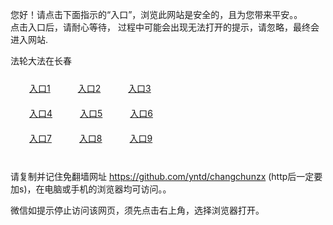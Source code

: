 您好！请点击下面指示的“入口”，浏览此网站是安全的，且为您带来平安。。 <br/>
点击入口后，请耐心等待， 过程中可能会出现无法打开的提示，请忽略，最终会进入网站. </br>

法轮大法在长春<br/>
<div style="padding:10px"><a style="margin:20px" target="_blank" href="https://d1la30vy57de2v.cloudfront.net/2Qpsp?uguoctos" id="ccLink1" rel="nofollow">入口1</a> <a target="_blank" style="margin:20px" href="https://d5divj5kf42c.cloudfront.net/2Qpsp?wbvgf" id="ccLink2" rel="nofollow">入口2</a> <a style="margin:20px" target="_blank" href="https://d3dzm6dq7btmrj.cloudfront.net/2Qpsp?yojlkzcq" id="ccLink3" rel="nofollow">入口3</a></div>

<div style="padding:10px" ><a style="margin:20px" target="_blank" href="https://d1la30vy57de2v.cloudfront.net/2Qpsp?uguoctos" id="ccLink4" rel="nofollow">入口4</a> <a style="margin:20px" href="https://d5divj5kf42c.cloudfront.net/2Qpsp?wbvgf" target="_blank" id="ccLink5" rel="nofollow">入口5</a> <a style="margin:20px" href="https://d3dzm6dq7btmrj.cloudfront.net/2Qpsp?yojlkzcq" target="_blank" id="ccLink6" rel="nofollow">入口6</a></div>

<div style="padding:10px"><a style="margin:20px" target="_blank" href="https://d1la30vy57de2v.cloudfront.net/2Qpsp?uguoctos" id="ccLink7" rel="nofollow">入口7</a> <a style="margin:20px" href="https://d5divj5kf42c.cloudfront.net/2Qpsp?wbvgf" target="_blank" id="ccLink8" rel="nofollow">入口8</a> <a style="margin:20px" target="_blank" href="https://d3dzm6dq7btmrj.cloudfront.net/2Qpsp?yojlkzcq" id="ccLink9" rel="nofollow">入口9</a></div>

<br/>



请复制并记住免翻墙网址 https://github.com/yntd/changchunzx (http后一定要加s)，在电脑或手机的浏览器均可访问。。<br/>

微信如提示停止访问该网页，须先点击右上角，选择浏览器打开。
